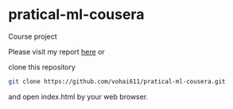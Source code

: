 # pratical-ml-cousera
Course project

Please visit my report [here](https://vohai611.github.io/pratical-ml-cousera/) or 

clone this repository 
```bash
git clone https://github.com/vohai611/pratical-ml-cousera.git
```

and open index.html by your web browser. 
